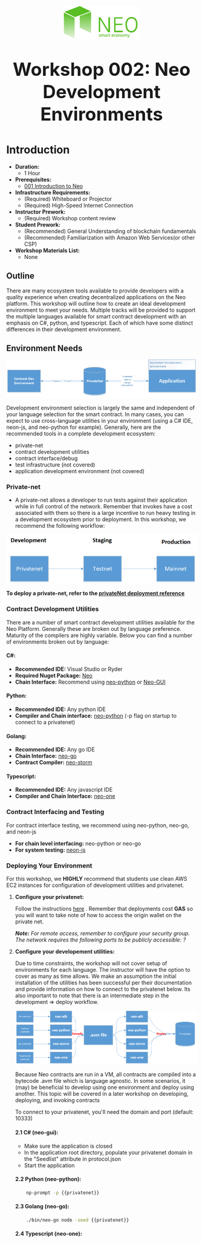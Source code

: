 <p align="center">
  <img 
    src="../assets/logo.svg" 
    width="200px"
    alt="Neo">
</p>

<p align="center" style="font-size: 48px;">
  <strong>Workshop 002: Neo Development Environments</strong>
</p>

# Introduction
* <b>Duration:</b> 
	* 1 Hour
* <b>Prerequisites:</b> 
	* [001 Introduction to Neo](../1_introduction_to_neo/README.md)
* <b>Infrastructure Requirements:</b>
	* (Required) Whiteboard or Projector
	* (Required) High-Speed Internet Connection
* <b>Instructor Prework:</b>
	* (Required) Workshop content review
* <b>Student Prework:</b>
	* (Recommended) General Understanding of blockchain fundamentals
	* (Recommended) Familiarization with Amazon Web Services(or other CSP)
* <b>Workshop Materials List:</b>
	* None

## Outline
There are many ecosystem tools available to provide developers with a quality experience when creating decentralized applications on the Neo platform. This workshop will outline how to create an ideal development environment to meet your needs. Multiple tracks will be provided to support the multiple languages available for smart contract development with an emphasis on C#, python, and typescript. Each of which have some distinct differences in their development environment.

## Environment Needs
<p align="center">
  <img 
    src="./assets/env.png" 
    alt="Neo">
</p>

Development environment selection is largely the same and independent of your language selection for the smart contract.  In many cases, you can expect to use cross-language utilities in your environment (using a C# IDE, neon-js, and neo-python for example).  Generally, here are the recommended tools in a complete development ecosystem: 
* private-net
* contract development utilities
* contract interface/debug
* test infrastructure (not covered)
* application development environment (not covered)

### Private-net
* A private-net allows a developer to run tests against their application while in full control of the network.  Remember that invokes have a cost associated with them so there is a large incentive to run heavy testing in a development ecosystem prior to deployment.  In this workshop, we recommend the following workflow:

<p align="center">
  <img 
    src="./assets/devEnv.png" 
    alt="Neo">
</p>

<b>To deploy a private-net, refer to the [privateNet deployment reference](../support/privateNet.md)</b>

### Contract Development Utilities
There are a number of smart contract development utilities available for the Neo Platform.  Generally these are broken out by language preference.  Maturity of the compilers are highly variable.  Below you can find a number of environments broken out by language:

#### C\#:
* <b>Recommended IDE:</b> Visual Studio or Ryder
* <b>Required Nuget Package:</b> [Neo](https://www.nuget.org/packages/Neo)
* <b>Chain Interface:</b> Recommend using [neo-python](https://github.com/CityOfZion/neo-python) or [Neo-GUI](https://github.com/neo-project/neo-gui/releases)
	
#### Python:
* <b>Recommended IDE:</b> Any python IDE
* <b>Compiler and Chain interface:</b> [neo-python](https://github.com/CityOfZion/neo-python) (-p flag on startup to connect to a privatenet)
 
#### Golang:
* <b>Recommended IDE:</b> Any go IDE
* <b>Chain Interface:</b> [neo-go](https://github.com/CityOfZion/neo-go)
* <b>Contract Compiler:</b> [neo-storm](https://github.com/CityOfZion/neo-storm)

#### Typescript:
* <b>Recommended IDE:</b> Any javascript IDE
* <b>Compiler and Chain Interface:</b> [neo-one](https://neo-one.io/)

### Contract Interfacing and Testing
For contract interface testing, we recommend using neo-python, neo-go, and neon-js
* <b>For chain level interfacing:</b> neo-python or neo-go
* <b>For system testing:</b> [neon-js](https://github.com/CityOfZion/neon-js)


### Deploying Your Environment
For this workshop, we <b>HIGHLY</b> recommend that students use clean AWS EC2 instances for configuration of development utilities and privatenet.

1.  <b>Configure your privatenet:</b>

    Follow the instructions [here]((../support/privateNet.md))  .  Remember that deployments cost <b>GAS</b> so you will want to take note of how to access the origin wallet on the private net.
	
	<i><b>Note:</b> For remote access, remember to configure your security group.  The network requires the following ports to be publicly accessible: ? </i>
	
2. <b>Configure your developement utilities:</b>

    Due to time constraints, the workshop will not cover setup of environments for each language.  The instructor will have the option to cover as many as time allows.  We make an assumption the initial installation of the utilities has been successful per their documentation and provide information on how to connect to the privatenet below.  Its also important to note that there is an intermediate step in the development => deploy workflow. 

	<p align="center">
	  <img 
		src="./assets/workflow.png" 
		alt="Neo">
	</p>	
	
	Because Neo contracts are run in a VM, all contracts are compiled into a bytecode .avm file which is language agnostic.  In some scenarios, it (may) be beneficial to develop using one environment and deploy using another. This topic will be covered in a later workshop on developing, deploying, and invoking contracts
	
	To connect to your privatenet, you'll need the domain and port (default: 10333)
	
	#### 2.1 C# (neo-gui):
	
	* Make sure the application is closed
	* In the application root directory, populate your privatenet domain in the "Seedlist" attribute in protocol.json
	* Start the application
		
	#### 2.2 Python (neo-python):
	```bash
		np-prompt -p {{privatenet}}
	```
	#### 2.3 Golang (neo-go):
	```bash
	    ./bin/neo-go node -seed {{privatenet}}
	```
	#### 2.4 Typescript (neo-one):
	

	
	
	



